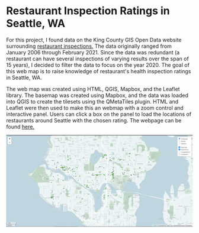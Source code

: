 # Restaurant Inspection Ratings in Seattle, WA

For this project, I found data on the King County GIS Open Data website surrounding [restaurant inspections.](https://gis-kingcounty.opendata.arcgis.com/datasets/9b1f71cb62c040ad9537e3c7e8578ed5_857/data?geometry=-122.444%2C47.640%2C-122.183%2C47.680&orderBy=DATE_INSPECTION&orderByAsc=false&where=CITY%20%3D%20%27Seattle%27%20AND%20DATE_INSPECTION%20%3E%3D%20TIMESTAMP%20%272020-01-01%2000%3A00%3A00%27%20AND%20DATE_INSPECTION%20%3C%3D%20TIMESTAMP%20%272020-12-31%2023%3A59%3A59%27) The data originally ranged from January 2006 through February 2021. Since the data was redundant (a restaurant can have several inspections of varying results over the span of 15 years), I decided to filter the data to focus on the year 2020. The goal of this web map is to raise knowledge of restaurant's health inspection ratings in Seattle, WA.

The web map was created using HTML, QGIS, Mapbox, and the Leaflet library. The basemap was created using Mapbox, and the data was loaded into QGIS to create the tilesets using the QMetaTiles plugin. HTML and Leaflet were then used to make this an webmap with a zoom control and interactive panel. Users can click a box on the panel to load the locations of restaurants around Seattle with the chosen rating.
The webpage can be found [here.](https://gracel54.github.io/restaurant-inspections/)

![Image of Webpage](/assets/webpageimg.png)
